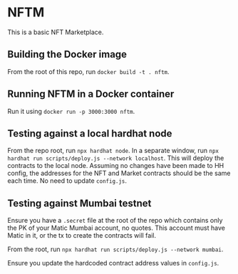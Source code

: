 # NFTM

This is a basic NFT Marketplace.

## Building the Docker image

From the root of this repo, run `docker build -t . nftm`.

## Running NFTM in a Docker container

Run it using `docker run -p 3000:3000 nftm`.

## Testing against a local hardhat node

From the repo root, run `npx hardhat node`.
In a separate window, run `npx hardhat run scripts/deploy.js --network localhost`. This will deploy the contracts to the local node. Assuming no changes have been made to HH config, the addresses for the NFT and Market contracts should be the same each time. No need to update `config.js`.

## Testing against Mumbai testnet

Ensure you have a `.secret` file at the root of the repo which contains only the PK of your Matic Mumbai account, no quotes. This account must have Matic in it, or the tx to create the contracts will fail.

From the root, run `npx hardhat run scripts/deploy.js --network mumbai`.

Ensure you update the hardcoded contract address values in `config.js`.
